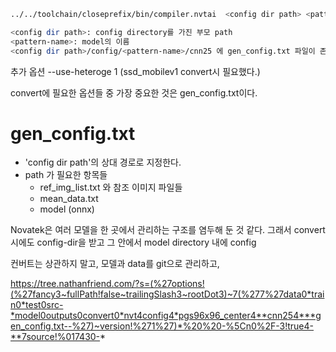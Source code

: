 ```bash
../../toolchain/closeprefix/bin/compiler.nvtai  <config dir path> <pattern-name> --chip 528

<config dir path>: config directory를 가진 부모 path
<pattern-name>: model의 이름
<config dir path>/config/<pattern-name>/cnn25 에 gen_config.txt 파일이 존재해야 한다.

```
추가 옵션
--use-heteroge 1  (ssd_mobilev1 convert시 필요했다.)


convert에 필요한 옵션들 중 가장 중요한 것은 gen_config.txt이다.

# gen_config.txt 
   - 'config dir path'의 상대 경로로 지정한다.
   - path 가 필요한 항목들
     - ref_img_list.txt 와 참조 이미지 파일들 
     - mean_data.txt
     - model (onnx)

Novatek은 여러 모델을 한 곳에서 관리하는 구조를 염두해 둔 것 같다. 그래서 convert시에도 config-dir을 받고 그 안에서 model directory 내에 config


컨버트는 상관하지 말고, 모델과 data를 git으로 관리하고, 



https://tree.nathanfriend.com/?s=(%27options!(%27fancy3~fullPath!false~trailingSlash3~rootDot3)~7(%277%27data0*train0*test0src-*model0outputs0convert0*nvt4config4*pgs96x96_center4**cnn254***gen_config.txt--%27)~version!%271%27)*%20%20-%5Cn0%2F-3!true4-**7source!%017430-*
